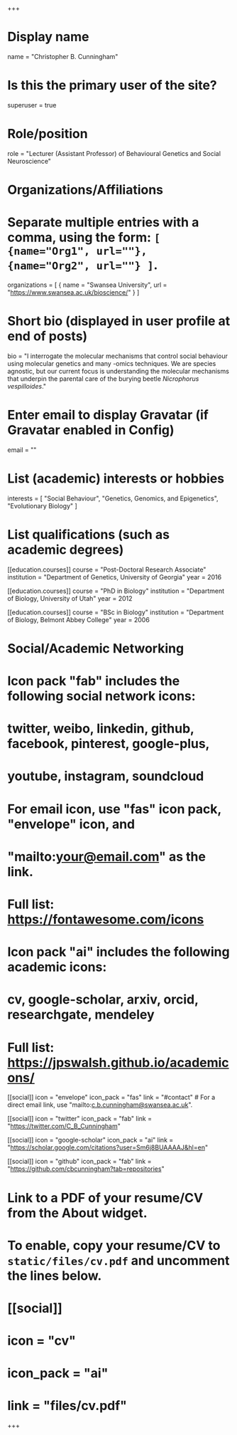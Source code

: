 +++
# Display name
name = "Christopher B. Cunningham"

# Is this the primary user of the site?
superuser = true

# Role/position
role = "Lecturer (Assistant Professor) of Behavioural Genetics and Social Neuroscience"

# Organizations/Affiliations
#   Separate multiple entries with a comma, using the form: `[ {name="Org1", url=""}, {name="Org2", url=""} ]`.
organizations = [ { name = "Swansea University", url = "https://www.swansea.ac.uk/bioscience/" } ]

# Short bio (displayed in user profile at end of posts)
bio = "I interrogate the molecular mechanisms that control social behaviour using molecular genetics and many -omics techniques. We are species agnostic, but our current focus is understanding the molecular mechanisms that underpin the parental care of the burying beetle <i>Nicrophorus vespilloides</i>."

# Enter email to display Gravatar (if Gravatar enabled in Config)
email = ""

# List (academic) interests or hobbies
interests = [
  "Social Behaviour",
  "Genetics, Genomics, and Epigenetics",
  "Evolutionary Biology"
]

# List qualifications (such as academic degrees)
[[education.courses]]
  course = "Post-Doctoral Research Associate"
  institution = "Department of Genetics, University of Georgia"
  year = 2016
  
[[education.courses]]
  course = "PhD in Biology"
  institution = "Department of Biology, University of Utah"
  year = 2012

[[education.courses]]
  course = "BSc in Biology"
  institution = "Department of Biology, Belmont Abbey College"
  year = 2006

# Social/Academic Networking
#
# Icon pack "fab" includes the following social network icons:
#
#   twitter, weibo, linkedin, github, facebook, pinterest, google-plus,
#   youtube, instagram, soundcloud
#
#   For email icon, use "fas" icon pack, "envelope" icon, and
#   "mailto:your@email.com" as the link.
#
#   Full list: https://fontawesome.com/icons
#
# Icon pack "ai" includes the following academic icons:
#
#   cv, google-scholar, arxiv, orcid, researchgate, mendeley
#
#   Full list: https://jpswalsh.github.io/academicons/

[[social]]
  icon = "envelope"
  icon_pack = "fas"
  link = "#contact"  # For a direct email link, use "mailto:c.b.cunningham@swansea.ac.uk".

[[social]]
  icon = "twitter"
  icon_pack = "fab"
  link = "https://twitter.com/C_B_Cunningham"

[[social]]
  icon = "google-scholar"
  icon_pack = "ai"
  link = "https://scholar.google.com/citations?user=Sm6j8BUAAAAJ&hl=en"

[[social]]
  icon = "github"
  icon_pack = "fab"
  link = "https://github.com/cbcunningham?tab=repositories"

# Link to a PDF of your resume/CV from the About widget.
# To enable, copy your resume/CV to `static/files/cv.pdf` and uncomment the lines below.
# [[social]]
#   icon = "cv"
#   icon_pack = "ai"
#   link = "files/cv.pdf"

+++

